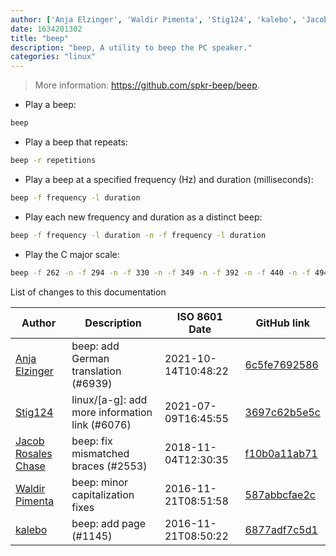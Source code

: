 ```yaml
---
author: ['Anja Elzinger', 'Waldir Pimenta', 'Stig124', 'kalebo', 'Jacob Rosales Chase']
date: 1634201302
title: "beep"
description: "beep, A utility to beep the PC speaker."
categories: "linux"
---
```

> More information: <https://github.com/spkr-beep/beep>.

- Play a beep:

```bash
beep
```

- Play a beep that repeats:

```bash
beep -r repetitions
```

- Play a beep at a specified frequency (Hz) and duration (milliseconds):

```bash
beep -f frequency -l duration
```

- Play each new frequency and duration as a distinct beep:

```bash
beep -f frequency -l duration -n -f frequency -l duration
```

- Play the C major scale:

```bash
beep -f 262 -n -f 294 -n -f 330 -n -f 349 -n -f 392 -n -f 440 -n -f 494 -n -f 523
```
List of changes to this documentation


Author | Description | ISO 8601 Date | GitHub link
------|-----|-----|-----
[Anja Elzinger](mailto:35960947+entensee403@users.noreply.github.com) | beep: add German translation (#6939) | 2021-10-14T10:48:22 | [6c5fe7692586](https://github.com/tldr-pages/tldr/commit/6c5fe7692586c9913e3b490efffc5011764ccadc)
[Stig124](mailto:stigpro@outlook.fr) | linux/[a-g]: add more information link (#6076) | 2021-07-09T16:45:55 | [3697c62b5e5c](https://github.com/tldr-pages/tldr/commit/3697c62b5e5cd9bae7a99c591cb81d1ddcfbf792)
[Jacob Rosales Chase](mailto:jxr450@case.edu) | beep: fix mismatched braces (#2553) | 2018-11-04T12:30:35 | [f10b0a11ab71](https://github.com/tldr-pages/tldr/commit/f10b0a11ab7117bcf8b97a0a34cf21168aacf970)
[Waldir Pimenta](mailto:waldyrious@gmail.com) | beep: minor capitalization fixes | 2016-11-21T08:51:58 | [587abbcfae2c](https://github.com/tldr-pages/tldr/commit/587abbcfae2c2ca82a2b0d27aeb8f5abc943e887)
[kalebo](mailto:kaleb.olson@gmail.com) | beep: add page (#1145) | 2016-11-21T08:50:22 | [6877adf7c5d1](https://github.com/tldr-pages/tldr/commit/6877adf7c5d15e5a35370afe80e702a826b6dbe8)


